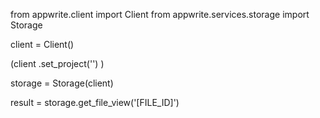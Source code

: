 from appwrite.client import Client
from appwrite.services.storage import Storage

client = Client()

(client
  .set_project('')
)

storage = Storage(client)

result = storage.get_file_view('[FILE_ID]')
